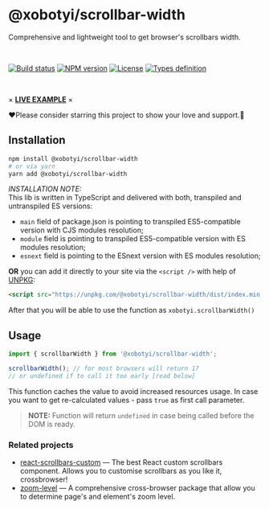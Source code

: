 # @xobotyi/scrollbar-width
Comprehensive and lightweight tool to get browser's scrollbars width.

<br />

[![Build status](https://flat.badgen.net/travis/xobotyi/scrollbar-width)](https://www.npmjs.com/package/@xobotyi/scrollbar-width)
[![NPM version](https://flat.badgen.net/npm/v/@xobotyi/scrollbar-width)](https://www.npmjs.com/package/@xobotyi/scrollbar-width)
[![License](https://flat.badgen.net/npm/license/@xobotyi/scrollbar-width)](https://www.npmjs.com/package/@xobotyi/scrollbar-width)
[![Types definition](https://flat.badgen.net/npm/types/@xobotyi/scrollbar-width)](https://www.npmjs.com/package/@xobotyi/scrollbar-width)

<br />

× <strong><a href="https://codesandbox.io/s/xobotyiscrollbar-width-live-demo-bp5no">LIVE EXAMPLE</a></strong> ×

❤️Please consider starring this project to show your love and support.🙌

## Installation
```bash
npm install @xobotyi/scrollbar-width
# or via yarn
yarn add @xobotyi/scrollbar-width
```
_INSTALLATION NOTE:_  
This lib is written in TypeScript and delivered with both, transpiled and untranspiled ES versions:

- `main` field of package.json is pointing to transpiled ES5-compatible version with CJS modules resolution;
- `module` field is pointing to transpiled ES5-compatible version with ES modules resolution;
- `esnext` field is pointing to the ESnext version with ES modules resolution;


**OR** you can add it directly to your site via the `<script />` with help of [UNPKG](https://unpkg.com):
```html
<script src="https://unpkg.com/@xobotyi/scrollbar-width/dist/index.min.js"/>
```
After that you will be able to use the function as `xobotyi.scrollbarWidth()`

## Usage

```javascript
import { scrollbarWidth } from '@xobotyi/scrollbar-width';

scrollbarWidth(); // for most browsers will return 17
// or undefined if to call it too early [read below]
```

This function caches the value to avoid increased resources usage. In case you want to get re-calculated values - pass `true` as first call parameter.

>**NOTE:**
>Function will return `undefined` in case being called before the DOM is ready.

### Related projects
- [react-scrollbars-custom](https://www.npmjs.com/package/react-scrollbars-custom) &mdash; The best React custom scrollbars component. Allows you to customise scrollbars as you like it, crossbrowser!
- [zoom-level](https://www.npmjs.com/package/zoom-level) &mdash; A comprehensive cross-browser package that allow you to determine page's and element's zoom level.
